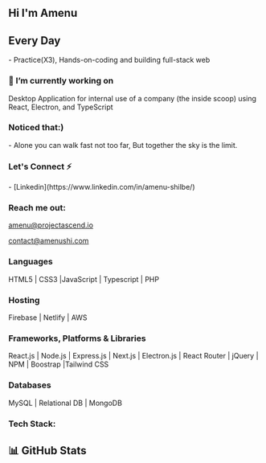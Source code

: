 <h2>Hi I'm <strong>Amenu</strong></h2>
<h2>Every Day</h2>
- Practice(X3), Hands-on-coding and building full-stack web


<h3> 🔭 I’m currently working on </h3>
Desktop Application for internal use of a company (the inside scoop) using React, Electron, and TypeScript

<h3> Noticed that:) </h3>
- Alone you can walk fast not too far, But together the sky is the limit.
<h3> Let's Connect ⚡</h3>
- [Linkedin](https://www.linkedin.com/in/amenu-shilbe/)

<h3>Reach me out:</h3>
<a href="mailto:amenu@projectascend.io">amenu@projectascend.io</a>

<a href="mailto:contact@amenushi.com">contact@amenushi.com</a>

### Languages
HTML5 | CSS3 |JavaScript | Typescript | PHP 

### Hosting
Firebase | Netlify | AWS 

### Frameworks, Platforms & Libraries
React.js | Node.js | Express.js | Next.js | Electron.js | React Router | jQuery | NPM | Boostrap |Tailwind CSS

### Databases
MySQL | Relational DB | MongoDB

### Tech Stack:
[](https://upload.wikimedia.org/wikipedia/commons/thumb/3/30/React_Logo_SVG.svg/1200px-React_Logo_SVG.svg.png)

[](https://upload.wikimedia.org/wikipedia/commons/thumb/d/d9/Node.js_logo.svg/590px-Node.js_logo.svg.png)

[](https://upload.wikimedia.org/wikipedia/commons/6/64/Expressjs.png)

## 📊 GitHub Stats



<!--
**Amenu-sh/Amenu-Sh** is a ✨ _special_ ✨ repository because its `README.md` (this file) appears on your GitHub profile.

Here are some ideas to get you started:

- 🔭 I’m currently working on ...
- 🌱 I’m currently learning ...
- 👯 I’m looking to collaborate on ...
- 🤔 I’m looking for help with ...
- 💬 Ask me about ...
- 📫 How to reach me: ...
- 😄 Pronouns: ...
- ⚡ Fun fact: ...

-->
